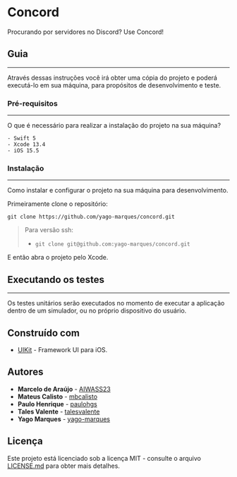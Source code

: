 # Concord

Procurando por servidores no Discord? Use Concord!

## Guia
---
Através dessas instruções você irá obter uma cópia do projeto e poderá executá-lo em sua máquina, para propósitos de desenvolvimento e teste.

### Pré-requisitos
---
O que é necessário para realizar a instalação do projeto na sua máquina?

```
- Swift 5
- Xcode 13.4
- iOS 15.5
```

### Instalação
---
Como instalar e configurar o projeto na sua máquina para desenvolvimento.

Primeiramente clone o repositório:

```
git clone https://github.com/yago-marques/concord.git
```
> Para versão ssh:
>* `git clone git@github.com:yago-marques/concord.git`

E então abra o projeto pelo Xcode.

## Executando os testes
---

Os testes unitários serão executados no momento de executar a aplicação dentro de um simulador, ou no próprio dispositivo do usuário.


## Construído com

* [UIKit](https://developer.apple.com/documentation/uikit) - Framework UI para iOS.

## Autores

* **Marcelo de Araújo** - [AIWASS23](https://github.com/AIWASS23)
* **Mateus Calisto** - [mbcalisto](https://github.com/mbcalisto)
* **Paulo Henrique** - [paulohgs](https://github.com/paulohgs)
* **Tales Valente** - [talesvalente](https://github.com/talesvalente)
* **Yago Marques** - [yago-marques](https://github.com/yago-marques)

## Licença

Este projeto está licenciado sob a licença MIT - consulte o arquivo [LICENSE.md](LICENSE.md) para obter mais detalhes.


